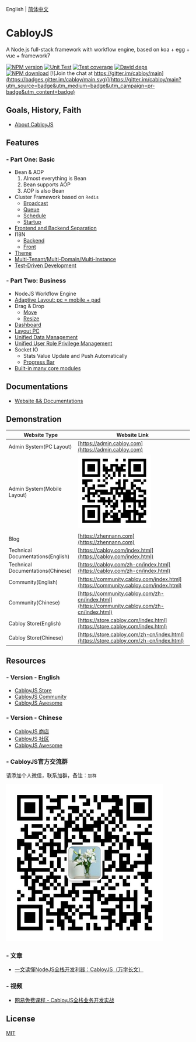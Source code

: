 English | [简体中文](./README.zh-CN.md)

# CabloyJS

A Node.js full-stack framework with workflow engine, based on koa + egg + vue + framework7

[![NPM version][npm-image]][npm-url]
[![Unit Test][test-image]][test-url]
[![Test coverage][codecov-image]][codecov-url]
[![David deps][david-image]][david-url]
[![NPM download][download-image]][download-url]
[![Join the chat at https://gitter.im/cabloy/main](https://badges.gitter.im/cabloy/main.svg)](https://gitter.im/cabloy/main?utm_source=badge&utm_medium=badge&utm_campaign=pr-badge&utm_content=badge)

[npm-image]: https://img.shields.io/npm/v/cabloy.svg?style=flat-square
[npm-url]: https://npmjs.org/package/cabloy
[test-image]: https://github.com/zhennann/cabloy/workflows/actions-unittest/badge.svg
[test-url]: https://github.com/zhennann/cabloy/actions
[codecov-image]: https://img.shields.io/codecov/c/github/zhennann/cabloy.svg?style=flat-square
[codecov-url]: https://codecov.io/gh/zhennann/cabloy
[david-image]: https://img.shields.io/david/zhennann/cabloy.svg?style=flat-square
[david-url]: https://david-dm.org/zhennann/cabloy
[download-image]: https://img.shields.io/npm/dm/cabloy.svg?style=flat-square
[download-url]: https://npmjs.org/package/cabloy

## Goals, History, Faith

- [About CabloyJS](https://cabloy.com/articles/introduce.html)

## Features

### - Part One: Basic

- Bean & AOP
  1. Almost everything is Bean
  2. Bean supports AOP
  3. AOP is also Bean
- Cluster Framework based on `Redis`
  - [Broadcast](https://cabloy.com/articles/broadcast.html)
  - [Queue](https://cabloy.com/articles/queue.html)
  - [Schedule](https://cabloy.com/articles/schedule.html)
  - [Startup](https://cabloy.com/articles/startup.html)
- [Frontend and Backend Separation](https://cabloy.com/articles/3e5e9fcb2a37471889ad117ccee29c85.html)
- I18N
  - [Backend](https://cabloy.com/articles/70bbc388147540338aa626768a4836ed.html)
  - [Front](https://cabloy.com/articles/bd3ae53c2b3543ada207c6af083bb522.html)
- [Theme](https://cabloy.com/articles/theme.html)
- [Multi-Tenant/Multi-Domain/Multi-Instance](https://cabloy.com/articles/49e49e0dadfe4ed39687e4a06f012397.html)
- [Test-Driven Development](https://cabloy.com/articles/d22e7290f7d0452ebc2d051c3030e6e8.html)

### - Part Two: Business

- NodeJS Workflow Engine
- [Adaptive Layout: pc = mobile + pad](https://cabloy.com/articles/adaptive-layout.html)
- Drag & Drop
  - [Move](https://cabloy.com/articles/dragdrop-move.html)
  - [Resize](https://cabloy.com/articles/dragdrop-resize.html)
- [Dashboard](https://cabloy.com/articles/e6848b3c477b4807b78986e1e0342717.html)
- [Layout PC](https://cabloy.com/articles/8635ddb9fba041778ef3621f257e1da4.html)
- [Unified Data Management](https://cabloy.com/articles/atom-basic.html)
- [Unified User Role Privilege Management](https://cabloy.com/articles/10c0b3a60d2a4e5f9c9b38d35bbf4101.html)
- Socket IO
  - Stats Value Update and Push Automatically
  - [Progress Bar](https://cabloy.com/articles/progress-bar.html)
- [Built-in many core modules](https://cabloy.com/articles/ce7ea65e7c5240ca88daf6aa849baaed.html)

## Documentations

- [Website && Documentations](https://cabloy.com)

## Demonstration

|Website Type|Website Link|
|--|--|
|Admin System(PC Layout)|[https://admin.cabloy.com](https://admin.cabloy.com)|
|Admin System(Mobile Layout)|![cabloy-demo-qrcode](./docs/assets/images/cabloy-demo-qrcode.png)|
|||
|Blog|[https://zhennann.com](https://zhennann.com)|
|Technical Documentations(English)|[https://cabloy.com/index.html](https://cabloy.com/index.html)|
|Technical Documentations(Chinese)|[https://cabloy.com/zh-cn/index.html](https://cabloy.com/zh-cn/index.html)|
|Community(English)|[https://community.cabloy.com/index.html](https://community.cabloy.com/index.html)|
|Community(Chinese)|[https://community.cabloy.com/zh-cn/index.html](https://community.cabloy.com/zh-cn/index.html)|
|Cabloy Store(English)|[https://store.cabloy.com/index.html](https://store.cabloy.com/index.html)|
|Cabloy Store(Chinese)|[https://store.cabloy.com/zh-cn/index.html](https://store.cabloy.com/zh-cn/index.html)|

## Resources

### - Version - English

- [CabloyJS Store](https://store.cabloy.com/index.html)
- [CabloyJS Community](https://community.cabloy.com/index.html)
- [CabloyJS Awesome](./docs/awesome.md)

### - Version - Chinese

- [CabloyJS 商店](https://store.cabloy.com/zh-cn/index.html)
- [CabloyJS 社区](https://community.cabloy.com/zh-cn/index.html)
- [CabloyJS Awesome](./docs/awesome.zh-CN.md)

### - CabloyJS官方交流群

请添加个人微信，联系加群，备注：`加群`

  ![wx-zhennann](./docs/assets/images/wx-zhennann.jpg)

### - 文章

- [一文读懂NodeJS全栈开发利器：CabloyJS（万字长文）](https://community.cabloy.com/zh-cn/articles/known-cabloyjs.html)

### - 视频

- [网易免费课程 - CabloyJS全栈业务开发实战](https://study.163.com/course/courseMain.htm?courseId=1209403891)

## License

[MIT](./LICENSE)
